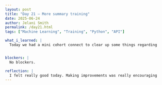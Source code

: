 ```yaml
---
layout: post
title: "Day 21 – More summary training"
date: 2025-06-24
author: Jelani Smith
permalink: /day21.html
tags: ["Machine Learning", "Training", "Python", "API"]

what_i_learned: |
  Today we had a mini cohort connect to clear up some things regarding our checks and how to use the timesheet. When it was time to meet with our groups I was able to improve my code by implementing a way for the user to choose the league and team without needing to know the ID number. Today I also worked on making my own human like summaries to be able to train the model to talk in a more human like way.


blockers: |
  No blockers.

reflection: |
  I felt really good today. Making improvements was really encouraging and also my group was on the same page. I am really understanding how to do our project and I am getting better with python by the day. I had fun today too. We had to share our room with another group and they helped us with some python concepts so that was nice.
---
```



